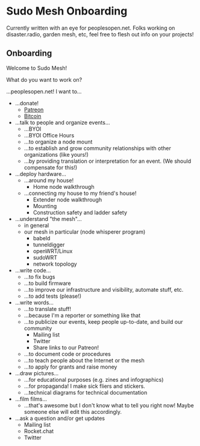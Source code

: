 # Sudo Mesh Onboarding
Currently written with an eye for peoplesopen.net. Folks working on disaster.radio, garden mesh, etc, feel free to flesh out info on your projects!

## Onboarding
Welcome to Sudo Mesh!

What do you want to work on?

...peoplesopen.net! I want to...

- ...donate!
    - [Patreon](https://www.patreon.com/peoplesopennet)
    - [Bitcoin](https://blockchain.info/address/12RxU4DpLpdWcmEBn7Tj325CCXBwt5i9Hc)
- ...talk to people and organize events...
    - ...BYOI
    - ...BYOI Office Hours
    - ...to organize a node mount
    - ...to establish and grow community relationships with other organizations (like yours!)
    - ...by providing translation or interpretation for an event. (We should compensate for this!)
- ...deploy hardware...
    - ...around my house!
        - Home node walkthrough
    - ...connecting my house to my friend's house!
        - Extender node walkthrough
        - Mounting
        - Construction safety and ladder safety
- ...understand "the mesh"...
    - in general
    - our mesh in particular (node whisperer program)
        - babeld
        - tunneldigger
        - openWRT/Linux
        - sudoWRT
        - network topology
- ...write code...
    - ...to fix bugs
    - ...to build firmware
    - ...to improve our infrastructure and visibility, automate stuff, etc.
    - ...to add tests (please!)
- ...write words...
    - ...to translate stuff!
    - ...because I'm a reporter or something like that
    - ...to publicize our events, keep people up-to-date, and build our community
        - Mailing list
        - Twitter
        - Share links to our Patreon!
    - ...to document code or procedures
    - ...to teach people about the Internet or the mesh
    - ...to apply for grants and raise money
- ...draw pictures...
    - ...for educational purposes (e.g. zines and infographics)
    - ...for propaganda! I make sick fliers and stickers.
    - ...technical diagrams for technical documentation
- ...film films...
    - ...that's awesome but I don't know what to tell you right now! Maybe someone else will edit this accordingly.
- ...ask a question and/or get updates
    - Mailing list
    - Rocket.chat
    - Twitter
